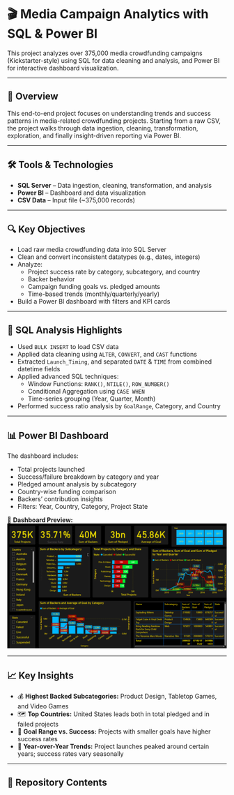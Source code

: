 # 🎬 Media Campaign Analytics with SQL & Power BI

This project analyzes over 375,000 media crowdfunding campaigns (Kickstarter-style) using SQL for data cleaning and analysis, and Power BI for interactive dashboard visualization.

---

## 📌 Overview

This end-to-end project focuses on understanding trends and success patterns in media-related crowdfunding projects. Starting from a raw CSV, the project walks through data ingestion, cleaning, transformation, exploration, and finally insight-driven reporting via Power BI.

---

## 🛠 Tools & Technologies
- **SQL Server** – Data ingestion, cleaning, transformation, and analysis
- **Power BI** – Dashboard and data visualization
- **CSV Data** – Input file (~375,000 records)

---

## 🔍 Key Objectives

- Load raw media crowdfunding data into SQL Server
- Clean and convert inconsistent datatypes (e.g., dates, integers)
- Analyze:
  - Project success rate by category, subcategory, and country
  - Backer behavior
  - Campaign funding goals vs. pledged amounts
  - Time-based trends (monthly/quarterly/yearly)
- Build a Power BI dashboard with filters and KPI cards

---

## 🧠 SQL Analysis Highlights

- Used `BULK INSERT` to load CSV data
- Applied data cleaning using `ALTER`, `CONVERT`, and `CAST` functions
- Extracted `Launch_Timing`, and separated `DATE` & `TIME` from combined datetime fields
- Applied advanced SQL techniques:
  - Window Functions: `RANK()`, `NTILE()`, `ROW_NUMBER()`
  - Conditional Aggregation using `CASE WHEN`
  - Time-series grouping (Year, Quarter, Month)
- Performed success ratio analysis by `GoalRange`, Category, and Country

---

## 📊 Power BI Dashboard

The dashboard includes:
- Total projects launched
- Success/failure breakdown by category and year
- Pledged amount analysis by subcategory
- Country-wise funding comparison
- Backers’ contribution insights
- Filters: Year, Country, Category, Project State

📸 **Dashboard Preview:**
![Media Campaign Dashboard](dashboard.png)

---

## 📈 Key Insights

- 💰 **Highest Backed Subcategories:** Product Design, Tabletop Games, and Video Games
- 🗺️ **Top Countries:** United States leads both in total pledged and in failed projects
- 🎯 **Goal Range vs. Success:** Projects with smaller goals have higher success rates
- 📆 **Year-over-Year Trends:** Project launches peaked around certain years; success rates vary seasonally

---

## 📁 Repository Contents

